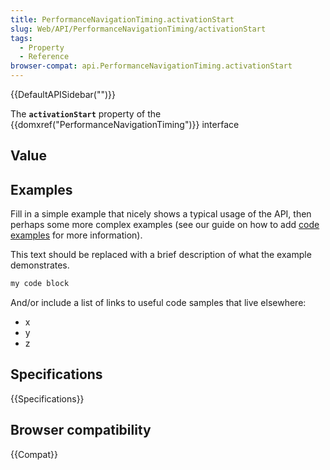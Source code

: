 ```yaml
---
title: PerformanceNavigationTiming.activationStart
slug: Web/API/PerformanceNavigationTiming/activationStart
tags:
  - Property
  - Reference
browser-compat: api.PerformanceNavigationTiming.activationStart
---
```

{{DefaultAPISidebar("")}}

The **`activationStart`** property of the {{domxref("PerformanceNavigationTiming")}} interface 

## Value



## Examples

Fill in a simple example that nicely shows a typical usage of the API, then perhaps some more complex examples (see our guide on how to add [code examples](/en-US/docs/MDN/Contribute/Structures/Code_examples) for more information).

This text should be replaced with a brief description of what the example demonstrates.

```js
my code block
```

And/or include a list of links to useful code samples that live elsewhere:

*   x
*   y
*   z

## Specifications

{{Specifications}}

## Browser compatibility

{{Compat}}


